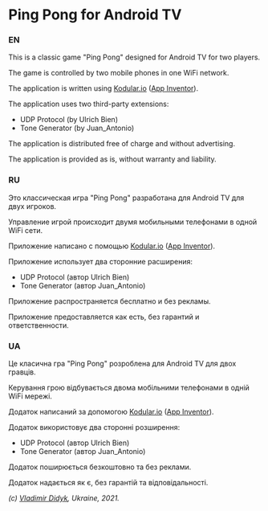 # Ping Pong for Android TV

### EN
This is a classic game "Ping Pong" designed for Android TV for two players. 

The game is controlled by two mobile phones in one WiFi network. 

The application is written using [Kodular.io](https://kodular.io) ([App Inventor](https://appinventor.mit.edu)).

The application uses two third-party extensions:

 - UDP Protocol (by Ulrich Bien)
 - Tone Generator (by Juan_Antonio)

The application is distributed free of charge and without advertising. 

The application is provided as is, without warranty and liability.

### RU
Это классическая игра "Ping Pong" разработана для Android TV для двух игроков. 

Управление игрой происходит двумя мобильными телефонами в одной WiFi сети. 

Приложение написано с помощью [Kodular.io](https://kodular.io) ([App Inventor](https://appinventor.mit.edu)).

Приложение использует два сторонние расширения:

 - UDP Protocol (автор Ulrich Bien)
 - Tone Generator (автор Juan_Antonio)

Приложение распространяется бесплатно и без рекламы. 

Приложение предоставляется как есть, без гарантий и ответственности.

### UA
Це класична гра "Ping Pong" розроблена для Android TV для двох гравців. 

Керування грою відбувається двома мобільними телефонами в одній WiFi мережі. 

Додаток написаний за допомогою [Kodular.io](https://kodular.io) ([App Inventor](https://appinventor.mit.edu)).

Додаток використовує два сторонні розширення:

 - UDP Protocol (автор Ulrich Bien)
 - Tone Generator (автор Juan_Antonio)
 
Додаток поширюється безкоштовно та без реклами. 

Додаток надається як є, без гарантій та відповідальності.

*(с) [Vladimir Didyk](https://www.facebook.com/avedidyk), Ukraine, 2021.*
